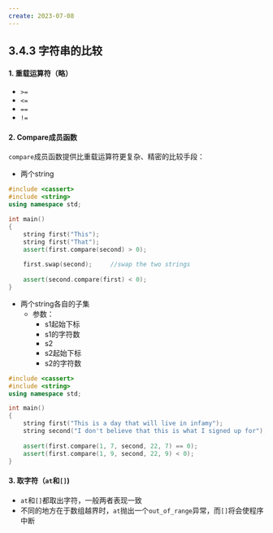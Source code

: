```yaml
---
create: 2023-07-08
---
```

## 3.4.3 字符串的比较

#### 1. 重载运算符（略）

* `>=`
* `<=`
* `==`
* `!=`

#### 2. Compare成员函数

​	`compare`成员函数提供比重载运算符更复杂、精密的比较手段：

* 两个string

```C++
#include <cassert>
#include <string>
using namespace std;

int main()
{
    string first("This");
    string first("That");
    assert(first.compare(second) > 0);
    
    first.swap(second);		//swap the two strings
    
    assert(second.compare(first) < 0);
}
```

* 两个string各自的子集
	* 参数：
		* s1起始下标
		* s1的字符数
		* s2
		* s2起始下标
		* s2的字符数

```C++
#include <cassert>
#include <string>
using namespace std;

int main()
{
    string first("This is a day that will live in infamy");
    string second("I don't believe that this is what I signed up for");
    
    assert(first.compare(1, 7, second, 22, 7) == 0);
    assert(first.compare(1, 9, second, 22, 9) < 0);
}
```

#### 3. 取字符（`at`和`[]`)

* `at`和`[]`都取出字符，一般两者表现一致
* 不同的地方在于数组越界时，`at`抛出一个`out_of_range`异常，而`[]`将会使程序中断

